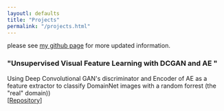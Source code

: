 ```yaml
---
layoutl: defaults
title: "Projects"
permalink: "/projects.html"
---
```

please see [my github page](https://github.com/hamedrq7) for more updated information.

### "Unsupervised Visual Feature Learning with DCGAN and AE "
Using Deep Convolutional GAN's discriminator and Encoder of AE as a feature extractor to classify DomainNet images with a random forrest (the "real" domain))   
[[Repository](https://github.com/hamedrq7/Unsupervised-Visual-Feature-Learning-with-DCGAN-and-AE)]

